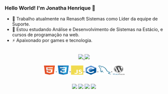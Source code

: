 ### Hello World! I'm Jonatha Henrique 👋

- 🔭 Trabalho atualmente na Renasoft Sistemas como Líder da equipe de Suporte.
- 🌱 Estou estudando Análise e Desenvolvimento de Sistemas na Estácio, e cursos de programação na web.
- ⚡ Apaixonado por games e tecnologia.

##

<div align="center" columns="2">
  <a href="https://github.com/jonathahenrique">
  <img height="180em" src="https://github-readme-stats.vercel.app/api?username=jonathahenrique&show_icons=true&theme=tokyonight&include_all_commits=true&count_private=true"/>
  <img height="180em" src="https://github-readme-stats.vercel.app/api/top-langs/?username=jonathahenrique&layout=compact&langs_count=8&theme=tokyonight"/>
</div>
<div style="display: inline_block" align="center"><br>
  <img align="center" alt="Jo-HTML" height="30" width="40" src="https://raw.githubusercontent.com/devicons/devicon/master/icons/html5/html5-original.svg">
  <img align="center" alt="Jo-CSS" height="30" width="40" src="https://raw.githubusercontent.com/devicons/devicon/master/icons/css3/css3-original.svg">  
  <img align="center" alt="Jo-Js" height="30" width="40" src="https://raw.githubusercontent.com/devicons/devicon/master/icons/javascript/javascript-plain.svg">
  <img align="center" alt="Jo-CSS" height="30" width="40" src="https://github.com/devicons/devicon/blob/master/icons/c/c-original.svg">
  <img align="center" alt="Jo-CSS" height="30" width="40" src="https://github.com/devicons/devicon/blob/master/icons/mysql/mysql-original.svg">
  <img align="center" alt="Jo-CSS" height="30" width="40" src="https://github.com/devicons/devicon/blob/master/icons/wordpress/wordpress-original.svg">
</div>
  
  ##
  
  <div align="center"> 
  <a href="https://instagram.com/jhowhenrique_jhg" target="_blank"><img src="https://img.shields.io/badge/-Instagram-%23E4405F?style=for-the-badge&logo=instagram&logoColor=white" target="_blank"></a>
 	<a href="https://www.twitch.tv/jhowsilva01" target="_blank"><img src="https://img.shields.io/badge/Twitch-9146FF?style=for-the-badge&logo=twitch&logoColor=white" target="_blank"></a>
  <a href = "mailto:jonatha.henrique01@gmail.com"><img src="https://img.shields.io/badge/-Gmail-%23333?style=for-the-badge&logo=gmail&logoColor=white" target="_blank"></a>
  <a href="https://www.linkedin.com/in/jonatha-henrique-b77873186/" target="_blank"><img src="https://img.shields.io/badge/-LinkedIn-%230077B5?style=for-the-badge&logo=linkedin&logoColor=white" target="_blank"></a>
